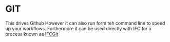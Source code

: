 # GIT

This drives Github
However it can also run form teh command line to speed up your workflows.
Furthermore it can be used directly with IFC for a process known as [IFCGit](https://community.osarch.org/discussion/1394/blenderbim-experimental-ifc-git-add-on)
